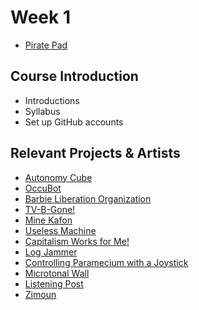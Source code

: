 # Week 1

+ [Pirate Pad](http://piratepad.net/8obaXxyr72)

## Course Introduction

+ Introductions
+ Syllabus
+ Set up GitHub accounts

## Relevant Projects & Artists

+ [Autonomy Cube](https://www.wired.com/2016/04/sculpture-lets-museums-amplify-tors-anonymity-network/)
+ [OccuBot](http://taeyoonchoi.com/2011/12/occu-bot-and-financier-bot/)
+ [Barbie Liberation Organization](https://www.youtube.com/watch?v=OVT4T7OR3iQ)
+ [TV-B-Gone!](https://www.youtube.com/watch?v=EG9G0PxKa0k)
+ [Mine Kafon](https://vimeo.com/51887079)
+ [Useless Machine](https://www.geek.com/wp-content/uploads/2014/06/11.gif)
+ [Capitalism Works for Me!](https://www.youtube.com/watch?v=spR8q4iY9xc)
+ [Log Jammer](http://www.allisonburtch.net/log-jammer/)
+ [Controlling Paramecium with a Joystick](https://www.youtube.com/watch?v=OxdPZ23v43Q)
+ [Microtonal Wall](https://www.youtube.com/watch?v=MJSgaEaZytg)
+ [Listening Post](https://vimeo.com/3885443)
+ [Zimoun](http://zimoun.net/)